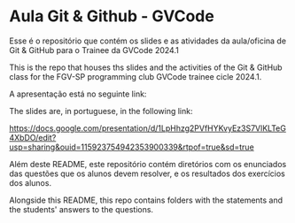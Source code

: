 # Aula Git & Github - GVCode

Esse é o repositório que contém os slides e as atividades da aula/oficina de Git & GitHub para o Trainee da GVCode 2024.1

This is the repo that houses ths slides and the activities of the Git & GitHub class for the FGV-SP programming club GVCode trainee cicle 2024.1.

A apresentação está no seguinte link:

The slides are, in portuguese, in the following link:

<https://docs.google.com/presentation/d/1LpHhzg2PVfHYKvyEz3S7VlKLTeG4XbDO/edit?usp=sharing&ouid=115923754942353900339&rtpof=true&sd=true>

Além deste README, este repositório contém diretórios com os enunciados das questões que os alunos devem resolver, e os resultados dos exercícios dos alunos.

Alongside this README, this repo contains folders with the statements and the students' answers to the questions.
